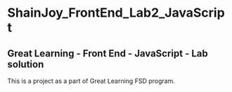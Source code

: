 # ShainJoy_FrontEnd_Lab2_JavaScript
Great Learning - Front End - JavaScript - Lab solution
-------------------------------------------
This is a project as a part of Great Learning FSD program.